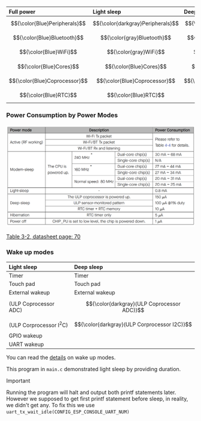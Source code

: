 | Full power | Light sleep | Deep sleep |    
|:--------------|:--------------|:--------------|      
| $${\color{Blue}Peripherals}$$ | $${\color{darkgray}Peripherals}$$ | $${\color{darkgray}Peripherals}$$ |     
| $${\color{Blue}Bluetooth}$$ | $${\color{gray}Bluetooth}$$ | $${\color{darkgray}Bluetooth}$$ |     
| $${\color{Blue}WiFi}$$ | $${\color{gray}WiFi}$$ | $${\color{darkgray}WiFi}$$ |    
| $${\color{Blue}Cores}$$ | $${\color{Blue}Cores}$$ | $${\color{darkgray}Cores}$$ |     
| $${\color{Blue}Coprocessor}$$ | $${\color{Blue}Coprocessor}$$ | $${\color{SkyBlue}Coprocessor}$$ |     
| $${\color{Blue}RTC}$$ | $${\color{Blue}RTC}$$ | $${\color{Blue}RTC}$$ |            

### Power Consumption by Power Modes     
<img src="../imgs/06.png" alt="Current consumption" title="Current consumption">     

[Table 3-2, datasheet page: 70](https://www.espressif.com/sites/default/files/documentation/esp32_datasheet_en.pdf)              
      
### Wake up modes     
| Light sleep | Deep sleep |   
|:------------------|:------------------|        
| Timer | Timer |    
| Touch pad | Touch pad |   
| External wakeup | External wakeup |    
| (ULP Coprocessor ADC) | $${\color{darkgray}(ULP Coprocessor ADC)}$$ |    
| (ULP Corprocessor I<sup>2</sup>C) | $${\color{darkgray}(ULP Corprocessor I2C)}$$ |    
| GPIO wakeup |  |     
| UART wakeup |  |       
    
You can read the [details](https://docs.espressif.com/projects/esp-idf/en/latest/esp32/api-reference/system/sleep_modes.html#overview) on wake up modes.     
     
This program in `main.c` demonstrated light sleep by providing duration.     

> [!IMPORTANT]      
> Running the program will halt and output both printf statements later. However we supposed to get first printf statement before sleep, in reality, we didn't get any. To fix this we use `uart_tx_wait_idle(CONFIG_ESP_CONSOLE_UART_NUM)`         
    

